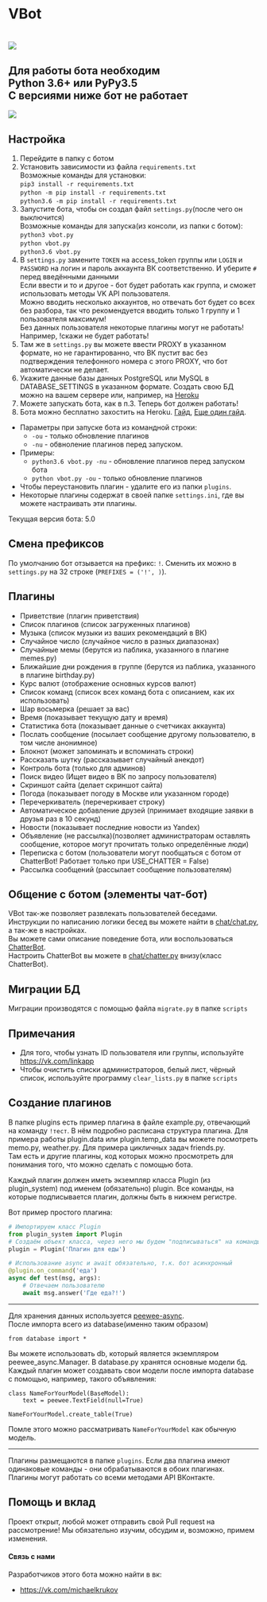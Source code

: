 VBot
======
![](http://i.imgur.com/mvTQd8T.png)
======

## Для работы бота необходим<br>Python 3.6+ или PyPy3.5<br>С версиями ниже бот не работает

![](http://i.imgur.com/jEpqC2J.gif)

## Настройка
1. Перейдите в папку с ботом
2. Установить зависимости из файла `requirements.txt`<br>
   Возможные команды для установки:<br>
   `pip3 install -r requirements.txt`<br>
   `python -m pip install -r requirements.txt`<br>
   `python3.6 -m pip install -r requirements.txt`
3. Запустите бота, чтобы он создал файл `settings.py`(после чего он выключится)<br>
   Возможные команды для запуска(из консоли, из папки с ботом):<br>
   `python3 vbot.py`<br>
   `python vbot.py`<br>
   `python3.6 vbot.py`<br>
4. В `settings.py` замените `TOKEN` на access_token группы или `LOGIN` и `PASSWORD` на логин и пароль аккаунта ВК соответственно. И уберите `#` перед введёнными данными <br>
   Если ввести и то и другое - бот будет работать как группа, и сможет использовать методы VK API пользователя.<br>
   Можно вводить несколько аккаунтов, но отвечать бот будет со всех без разбора, так что рекомендуется вводить только 1 группу и 1 пользователя максимум!<br>
   Без данных пользователя некоторые плагины могут не работать! Например, !скажи не будет работать! 
5. Там же в `settings.py` вы можете ввести PROXY в указанном формате, но не гарантированно, что ВК пустит вас без подтверждения телефонного номера с этого PROXY, что бот автоматически не делает.
6. Укажите данные базы данных PostgreSQL или MySQL в DATABASE_SETTINGS в указанном формате. Создать свою БД можно на вашем сервере или, например, на [Heroku](https://devcenter.heroku.com/articles/heroku-postgresql)
7. Можете запускать бота, как в п.3. Теперь бот должен работать!
8. Бота можно бесплатно захостить на Heroku. [Гайд](http://disonds.com/2017/03/20/python-bot-dlya-vk-na-heroku/), [Еще один гайд](https://github.com/Myzon/heroku-python-script).

- Параметры при запуске бота из командной строки:
  - `-ou` - только обновление плагинов
  - `-nu` - обвноление плагинов перед запуском.
- Примеры:
  - `python3.6 vbot.py -nu` - обновление плагинов перед запуском бота
  - `python vbot.py -ou` - только обновление плагинов
- Чтобы переустановить плагин - удалите его из папки `plugins`.
- Некоторые плагины содержат в своей папке `settings.ini`, где вы можете настраивать эти плагины.

Текущая версия бота: 5.0

## Смена префиксов
По умолчанию бот отзывается на префикс: `!`.
Сменить их можно в `settings.py` на 32 строке (`PREFIXES = ('!', )`).

## Плагины
* Приветствие (плагин приветствия)
* Список плагинов (список загруженных плагинов)
* Музыка (список музыки из ваших рекомендаций в ВК)
* Случайное число (случайное число в разных диапазонах)
* Случайные мемы (берутся из паблика, указанного в плагине memes.py)
* Ближайшие дни рождения в группе (берутся из паблика, указанного в плагине birthday.py)
* Курс валют (отображение основных курсов валют)
* Список команд (список всех команд бота с описанием, как их использовать)
* Шар восьмерка (решает за вас)
* Время (показывает текущую дату и время)
* Статистика бота (показывает данные о счетчиках аккаунта)
* Послать сообщение (посылает сообщение другому пользователю, в том числе анонимное)
* Блокнот (может запоминать и вспоминать строки)
* Рассказать шутку (рассказывает случайный анекдот)
* Контроль бота (только для админов)
* Поиск видео (Ищет видео в ВК по запросу пользователя)
* Скриншот сайта (делает скриншот сайта)
* Погода (показывает погоду в Москве или указанном городе)
* Перечеркиватель (перечеркивает строку)
* Автоматическое добавление друзей (принимает входящие заявки в друзья раз в 10 секунд)
* Новости (показывает последние новости из Yandex)
* Объявление (не рассылка)(позволяет администраторам оставлять сообщение, которое могут прочитать только определённые люди)
* Переписка с ботом (пользователи могут пообщаться с ботом от ChatterBot! Работает только при USE_CHATTER = False)
* Рассылка сообщений (рассылает сообщение пользователям)

## Общение с ботом (элементы чат-бот)
VBot так-же позволяет развлекать пользователей беседами.<br>
Инструкции по написанию логики бесед вы можете найти в [chat/chat.py](https://github.com/VKBots/VBot/blob/master/chat/chat.py), а так-же в настройках.<br>
Вы можете сами описание поведение бота, или воспользоваться [ChatterBot](https://github.com/gunthercox/ChatterBot).<br>
Настроить ChatterBot вы можете в [chat/chatter.py](https://github.com/VKBots/VBot/blob/master/chat/chatter.py) внизу(класс ChatterBot).

## Миграции БД
Миграции производятся с помощью файла `migrate.py` в папке `scripts`

## Примечания
* Для того, чтобы узнать ID пользователя или группы, используйте https://vk.com/linkapp
* Чтобы очистить списки администраторов, белый лист, чёрный список, используйте программу `clear_lists.py` в папке `scripts`

## Создание плагинов
В папке plugins есть пример плагина в файле example.py, отвечающий на команду `!тест`.
В нём подробно расписана структура плагина. Для примера работы plugin.data или plugin.temp_data 
вы можете посмотреть memo.py, weather.py. Для примера цикличных задач friends.py.<br>
Там есть и другие плагины, код которых можно просмотреть для понимания того, что можно сделать с помощью бота.

Каждый плагин должен иметь экземпляр класса Plugin (из plugin_system) под именем (обязательно) plugin.
Все команды, на которые подписывается плагин, должны быть в нижнем регистре.

Вот пример простого плагина:
```python
# Импортируем класс Plugin
from plugin_system import Plugin
# Создаём объект класса, через него мы будем "подписываться" на команды
plugin = Plugin('Плагин для еды')

# Использование async и await обязательно, т.к. бот асинхронный
@plugin.on_command('еда')
async def test(msg, args):
    # Отвечаем пользователю
    await msg.answer('Где еда?!')
```

<hr>

Для хранения данных используется [peewee-async](https://peewee-async.readthedocs.io/en/latest/index.html).<br>
После импорта всего из database(именно таким образом)
```
from database import *
```
Вы можете использовать db, который является экземпляром peewee_async.Manager. 
В database.py хранятся основные модели бд. 
Каждый плагин может создавать свои модели после импорта database с помощью, например, такого объявления:
```
class NameForYourModel(BaseModel):
    text = peewee.TextField(null=True)

NameForYourModel.create_table(True)
```
Помле этого можно рассматривать `NameForYourModel` как обычную модель.

<hr>

Плагины размещаются в папке `plugins`. Если два плагина имеют одинаковые команды - они обрабатываются в обоих плагинах.<br>
Плагины могут работать со всеми методами API ВКонтакте.

## Помощь и вклад
Проект открыт, любой может отправить свой Pull request на рассмотрение! Мы обязательно изучим, обсудим и, возможно, примем изменения.

#### Связь с нами
Разработчиков этого бота можно найти в вк:
* https://vk.com/michaelkrukov
